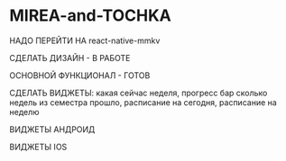 # MIREA-and-TOCHKA
НАДО ПЕРЕЙТИ НА react-native-mmkv

СДЕЛАТЬ ДИЗАЙН - В РАБОТЕ

ОСНОВНОЙ ФУНКЦИОНАЛ - ГОТОВ

СДЕЛАТЬ ВИДЖЕТЫ: какая сейчас неделя, прогресс бар сколько недель из семестра прошло, расписание на сегодня, расписание на неделю

ВИДЖЕТЫ АНДРОИД

ВИДЖЕТЫ IOS
